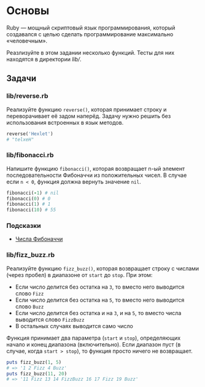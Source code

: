 # Основы

Ruby — мощный скриптовый язык программирования, который создавался с целью сделать программирование максимально «человечным».

Реазлизуйте в этом задании несколько функций. Тесты для них находятся в директории *lib/*.

## Задачи

### lib/reverse.rb

Реализуйте функцию `reverse()`, которая принимает строку и переворачивает её задом наперёд. Задачу нужно решить без использования встроенных в язык методов.

```ruby
reverse('Hexlet')
# "telxeH"
```

### lib/fibonacci.rb

Напишите функцию `fibonacci()`, которая возвращает n-ый элемент последовательности Фибоначчи из положительных чисел. В случае если `n < 0`, функция должна вернуть значение `nil`.

```ruby
fibonacci(-1) # nil
fibonacci(0) # 0
fibonacci(1) # 1
fibonacci(10) # 55
```

### Подсказки

* [Числа Фибоначчи](https://ru.wikipedia.org/wiki/%D0%A7%D0%B8%D1%81%D0%BB%D0%B0_%D0%A4%D0%B8%D0%B1%D0%BE%D0%BD%D0%B0%D1%87%D1%87%D0%B8)

### lib/fizz_buzz.rb

Реализуйте функцию `fizz_buzz()`, которая возвращает строку с числами (через пробел) в диапазоне от `start` до `stop`. При этом:

* Если число делится без остатка на `3`, то вместо него выводится слово `Fizz`
* Если число делится без остатка на `5`, то вместо него выводится слово `Buzz`
* Если число делится без остатка и на `3`, и на `5`, то вместо числа выводится слово `FizzBuzz`
* В остальных случаях выводится само число

Функция принимает два параметра (`start` и `stop`), определяющих начало и конец диапазона (включительно). Если диапазон пуст (в случае, когда `start > stop`), то функция просто ничего не возвращает.

```ruby
puts fizz_buzz(1, 5)
# => '1 2 Fizz 4 Buzz'
puts fizz_buzz(11, 20)
# => '11 Fizz 13 14 FizzBuzz 16 17 Fizz 19 Buzz'
```
